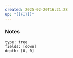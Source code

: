 ```yaml
---
created: 2025-02-20T16:21:28
up: "[[FIT]]"
---
```


### Notes
```breadcrumbs
type: tree
fields: [down]
depth: [0, 0]
```


